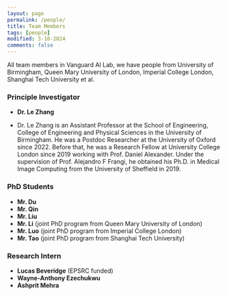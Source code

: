 ```yaml
---
layout: page
permalink: /people/
title: Team Members
tags: [people]
modified: 3-10-2024
comments: false
---
```



All team members in Vanguard AI Lab, we have people from University of Birmingham, Queen Mary University of London, Imperial College London, Shanghai Tech University et al.

### Principle Investigator

* **Dr. Le Zhang**

- Dr. Le Zhang is an Assistant Professor at the School of Engineering, College of Engineering and Physical Sciences in the University of Birmingham. He was a Postdoc Researcher at the University of Oxford since 2022. Before that, he was a Research Fellow at University College London since 2019 working with Prof. Daniel Alexander. Under the supervision of Prof. Alejandro F Frangi, he obtained his Ph.D. in Medical Image Computing from the University of Sheffield in 2019.
 
### PhD Students

* **Mr. Du**
* **Mr. Qin**
* **Mr. Liu**
* **Mr. Li** (joint PhD program from Queen Mary University of London)
* **Mr. Luo** (joint PhD program from Imperial College London)
* **Mr. Tao** (joint PhD program from Shanghai Tech University)

### Research Intern

* **Lucas Beveridge** (EPSRC funded)
* **Wayne-Anthony Ezechukwu**
* **Ashprit Mehra**



